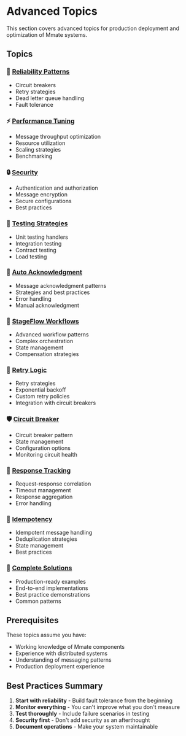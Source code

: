 # Advanced Topics

This section covers advanced topics for production deployment and optimization of Mmate systems.

## Topics

### 🔧 [Reliability Patterns](reliability.md)
- Circuit breakers
- Retry strategies
- Dead letter queue handling
- Fault tolerance

### ⚡ [Performance Tuning](performance.md)
- Message throughput optimization
- Resource utilization
- Scaling strategies
- Benchmarking

### 🔒 [Security](security.md)
- Authentication and authorization
- Message encryption
- Secure configurations
- Best practices

### 🧪 [Testing Strategies](testing.md)
- Unit testing handlers
- Integration testing
- Contract testing
- Load testing

### 🎯 [Auto Acknowledgment](auto-acknowledgment.md)
- Message acknowledgment patterns
- Strategies and best practices
- Error handling
- Manual acknowledgment

### 🔄 [StageFlow Workflows](stageflow-workflows.md)
- Advanced workflow patterns
- Complex orchestration
- State management
- Compensation strategies

### 🔁 [Retry Logic](retry-logic.md)
- Retry strategies
- Exponential backoff
- Custom retry policies
- Integration with circuit breakers

### 🛡️ [Circuit Breaker](circuit-breaker.md)
- Circuit breaker pattern
- State management
- Configuration options
- Monitoring circuit health

### 📝 [Response Tracking](response-tracking.md)
- Request-response correlation
- Timeout management
- Response aggregation
- Error handling

### 🔑 [Idempotency](idempotency.md)
- Idempotent message handling
- Deduplication strategies
- State management
- Best practices

### 🚀 [Complete Solutions](complete-solutions.md)
- Production-ready examples
- End-to-end implementations
- Best practice demonstrations
- Common patterns

## Prerequisites

These topics assume you have:
- Working knowledge of Mmate components
- Experience with distributed systems
- Understanding of messaging patterns
- Production deployment experience

## Best Practices Summary

1. **Start with reliability** - Build fault tolerance from the beginning
2. **Monitor everything** - You can't improve what you don't measure
3. **Test thoroughly** - Include failure scenarios in testing
4. **Security first** - Don't add security as an afterthought
5. **Document operations** - Make your system maintainable